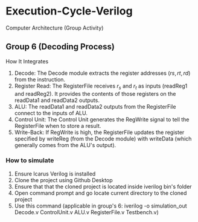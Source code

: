 # Execution-Cycle-Verilog
Computer Architecture (Group Activity)

## Group 6 (Decoding Process) 
How It Integrates  
1. Decode: The Decode module extracts the register addresses ($rs, rt, rd$) from the instruction.  
2. Register Read: The RegisterFile receives $r_{s}$ and $r_t$ as inputs (readReg1 and readReg2). It provides the contents of those registers on the readData1 and readData2 outputs.  
3. ALU: The readData1 and readData2 outputs from the RegisterFile connect to the inputs of  ALU.  
4. Control Unit: The Control Unit generates the RegWrite signal to tell the RegisterFile when to store a result.  
5. Write-Back: If RegWrite is high, the RegisterFile updates the register specified by writeReg (from the Decode module) with writeData (which generally comes from the ALU's output).
### How to simulate

1. Ensure Icarus Verilog is installed
2. Clone the project using Github Desktop
3. Ensure that that the cloned project is located inside iverilog bin's folder
4. Open command prompt and go locate current directory to the cloned project
5. Use this command (applicable in group's 6: iverilog -o simulation_out Decode.v ControlUnit.v ALU.v RegisterFile.v Testbench.v)


